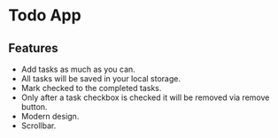 # Todo App


## Features
- Add tasks as much as you can.
- All tasks will be saved in your local storage.
- Mark checked to the completed tasks.
- Only after a task checkbox is checked it will be removed via remove button.
- Modern design.
- Scrollbar.